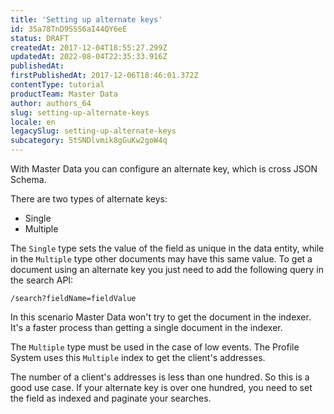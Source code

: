 ```yaml
---
title: 'Setting up alternate keys'
id: 3Sa78TnD9SSS6aI44QY6eE
status: DRAFT
createdAt: 2017-12-04T18:55:27.299Z
updatedAt: 2022-08-04T22:35:33.916Z
publishedAt: 
firstPublishedAt: 2017-12-06T18:46:01.372Z
contentType: tutorial
productTeam: Master Data
author: authors_64
slug: setting-up-alternate-keys
locale: en
legacySlug: setting-up-alternate-keys
subcategory: 5tSNDlvmik8gGuKw2goW4q
---
```


With Master Data you can configure an alternate key, which is cross JSON Schema.

There are two types of alternate keys:
- Single
- Multiple

The `Single` type sets the value of the field as unique in the data entity, while in the `Multiple` type other documents may have this same value.
To get a document using an alternate key you just need to add the following query in the search API:

`/search?fieldName=fieldValue`

In this scenario Master Data won't try to get the document in the indexer. It's a faster process than getting a single document in the indexer.

The `Multiple` type must be used in the case of low events. The Profile System uses this `Multiple` index to get the client's addresses. 

The number of a client's addresses is less than one hundred. So this is a good use case. If your alternate key is over one hundred, you need to set the field as indexed and paginate your searches.
